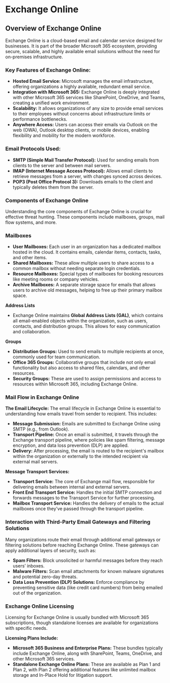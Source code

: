 # Exchange Online

## **Overview of Exchange Online**

Exchange Online is a cloud-based email and calendar service designed for businesses. It is part of the broader Microsoft 365 ecosystem, providing secure, scalable, and highly available email solutions without the need for on-premises infrastructure.

### **Key Features of Exchange Online:**

* **Hosted Email Service:** Microsoft manages the email infrastructure, offering organizations a highly available, redundant email service.
* **Integration with Microsoft 365:** Exchange Online is deeply integrated with other Microsoft 365 services like SharePoint, OneDrive, and Teams, creating a unified work environment.
* **Scalability:** It allows organizations of any size to provide email services to their employees without concerns about infrastructure limits or performance bottlenecks.
* **Anywhere Access:** Users can access their emails via Outlook on the web (OWA), Outlook desktop clients, or mobile devices, enabling flexibility and mobility for the modern workforce.

### **Email Protocols Used:**

* **SMTP (Simple Mail Transfer Protocol):** Used for sending emails from clients to the server and between mail servers.
* **IMAP (Internet Message Access Protocol):** Allows email clients to retrieve messages from a server, with changes synced across devices.
* **POP3 (Post Office Protocol 3):** Downloads emails to the client and typically deletes them from the server.

### **Components of Exchange Online**

Understanding the core components of Exchange Online is crucial for effective threat hunting. These components include mailboxes, groups, mail flow systems, and more.

### **Mailboxes**

* **User Mailboxes:** Each user in an organization has a dedicated mailbox hosted in the cloud. It contains emails, calendar items, contacts, tasks, and other items.
* **Shared Mailboxes:** These allow multiple users to share access to a common mailbox without needing separate login credentials.
* **Resource Mailboxes:** Special types of mailboxes for booking resources like meeting rooms or company vehicles.
* **Archive Mailboxes:** A separate storage space for emails that allows users to archive old messages, helping to free up their primary mailbox space.

**Address Lists**

* Exchange Online maintains **Global Address Lists (GAL)**, which contains all email-enabled objects within the organization, such as users, contacts, and distribution groups. This allows for easy communication and collaboration.

**Groups**

* **Distribution Groups:** Used to send emails to multiple recipients at once, commonly used for team communication.
* **Office 365 Groups:** Collaborative groups that include not only email functionality but also access to shared files, calendars, and other resources.
* **Security Groups:** These are used to assign permissions and access to resources within Microsoft 365, including Exchange Online.

### **Mail Flow in Exchange Online**

**The Email Lifecycle:** The email lifecycle in Exchange Online is essential to understanding how emails travel from sender to recipient. This includes:

* **Message Submission:** Emails are submitted to Exchange Online using SMTP (e.g., from Outlook).
* **Transport Pipeline:** Once an email is submitted, it travels through the Exchange transport pipeline, where policies like spam filtering, message encryption, and data loss prevention (DLP) are applied.
* **Delivery:** After processing, the email is routed to the recipient's mailbox within the organization or externally to the intended recipient via external mail servers.

**Message Transport Services:**

* **Transport Service:** The core of Exchange mail flow, responsible for delivering emails between internal and external servers.
* **Front End Transport Service:** Handles the initial SMTP connection and forwards messages to the Transport Service for further processing.
* **Mailbox Transport Service:** Handles the delivery of emails to the actual mailboxes once they’ve passed through the transport pipeline.

### **Interaction with Third-Party Email Gateways and Filtering Solutions**

Many organizations route their email through additional email gateways or filtering solutions before reaching Exchange Online. These gateways can apply additional layers of security, such as:

* **Spam Filters:** Block unsolicited or harmful messages before they reach users’ inboxes.
* **Malware Filters:** Scan email attachments for known malware signatures and potential zero-day threats.
* **Data Loss Prevention (DLP) Solutions:** Enforce compliance by preventing sensitive data (like credit card numbers) from being emailed out of the organization.

### **Exchange Online Licensing**

Licensing for Exchange Online is usually bundled with Microsoft 365 subscriptions, though standalone licenses are available for organizations with specific needs.

**Licensing Plans Include:**

* **Microsoft 365 Business and Enterprise Plans:** These bundles typically include Exchange Online, along with SharePoint, Teams, OneDrive, and other Microsoft 365 services.
* **Standalone Exchange Online Plans:** These are available as Plan 1 and Plan 2, with Plan 2 offering additional features like unlimited mailbox storage and In-Place Hold for litigation support.
